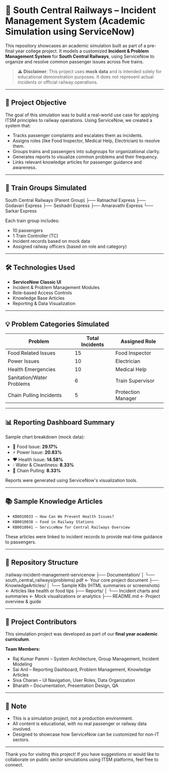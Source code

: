 # 🚆 South Central Railways – Incident Management System (Academic Simulation using ServiceNow)

This repository showcases an academic simulation built as part of a pre-final year college project. It models a customized **Incident & Problem Management System** for **South Central Railways**, using ServiceNow to organize and resolve common passenger issues across five trains.

> ⚠️ **Disclaimer**: This project uses **mock data** and is intended solely for educational demonstration purposes. It does not represent actual incidents or official railway operations.

---

## 🎯 Project Objective

The goal of this simulation was to build a real-world use case for applying ITSM principles to railway operations. Using ServiceNow, we created a system that:

- Tracks passenger complaints and escalates them as incidents.
- Assigns roles (like Food Inspector, Medical Help, Electrician) to resolve them.
- Groups trains and passengers into subgroups for organizational clarity.
- Generates reports to visualize common problems and their frequency.
- Links relevant knowledge articles for passenger guidance and awareness.

---

## 🚆 Train Groups Simulated

South Central Railways (Parent Group) 
  ├── Ratnachal Express 
  ├── Godavari Express 
  ├── Seshadri Express 
  ├── Amaravathi Express 
  └── Sarkar Express



Each train group includes:
- 10 passengers
- 1 Train Controller (TC)
- Incident records based on mock data
- Assigned railway officers (based on role and category)

---

## 🛠️ Technologies Used

- **ServiceNow Classic UI**
- Incident & Problem Management Modules
- Role-based Access Controls
- Knowledge Base Articles
- Reporting & Data Visualization

---

## 💡 Problem Categories Simulated

|           Problem          | Total Incidents |     Assigned Role      |
|----------------------------|-----------------|------------------------|
| Food Related Issues        | 15              | Food Inspector         |
| Power Issues               | 10              | Electrician            |
| Health Emergencies         | 10              | Medical Help           |
| Sanitation/Water Problems  | 6               | Train Supervisor       |
| Chain Pulling Incidents    | 5               | Protection Manager     |

---

## 📊 Reporting Dashboard Summary

Sample chart breakdown (mock data):

- 🥘 Food Issue: **29.17%**
- ⚡ Power Issue: **20.83%**
- ❤️ Health Issue: **14.58%**
- 💧 Water & Cleanliness: **8.33%**
- 🔗 Chain Pulling: **8.33%**

Reports were generated using ServiceNow's visualization tools.

---

## 📚 Sample Knowledge Articles

- `KB0010033 – How Can We Prevent Health Issues?`
- `KB0010038 – Food in Railway Stations`
- `KB0010041 – ServiceNow for Central Railways Overview`

These articles were linked to incident records to provide real-time guidance to passengers.

---

## 📁 Repository Structure

/railway-incident-management-servicenow
├── Documentation/
│   └── south_central_railways(problems).pdf     ← Your core project document
├── KnowledgeArticles/
│   └── Sample KBs (HTML summaries or screenshots) ← Articles like health or food tips
├── Reports/
│   └── Incident charts and summaries             ← Mock visualizations or analytics
├── README.md                                     ← Project overview & guide



---

## 👥 Project Contributors

This simulation project was developed as part of our **final year academic curriculum**.

**Team Members:**
- Raj Kumar Pammi – System Architecture, Group Management, Incident Modeling
- Sai Anil  – Reporting Dashboard, Problem Management, Knowledge Articles
- Siva Charan – UI Navigation, User Roles, Data Organization
- Bharath – Documentation, Presentation Design, QA


---

## 📝 Note

- This is a simulation project, not a production environment.
- All content is educational, with no real passenger or railway data involved.
- Designed to showcase how ServiceNow can be customized for non-IT sectors.

---

Thank you for visiting this project! If you have suggestions or would like to collaborate on public sector simulations using ITSM platforms, feel free to connect.
